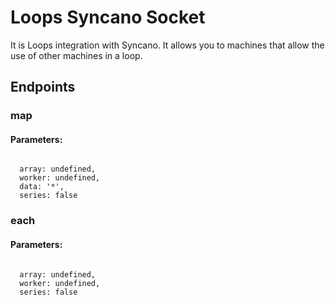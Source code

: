# Loops Syncano Socket

It is Loops integration with Syncano. It allows you to machines that allow the use of other machines in a loop.

## Endpoints

### map

#### Parameters:
```

  array: undefined,
  worker: undefined,
  data: '*',
  series: false
```


### each

#### Parameters:
```

  array: undefined,
  worker: undefined,
  series: false
```

